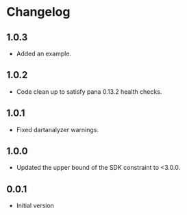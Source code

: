 # Changelog

## 1.0.3

- Added an example.

## 1.0.2

- Code clean up to satisfy pana 0.13.2 health checks.

## 1.0.1

- Fixed dartanalyzer warnings.

## 1.0.0

- Updated the upper bound of the SDK constraint to <3.0.0.

## 0.0.1

- Initial version
